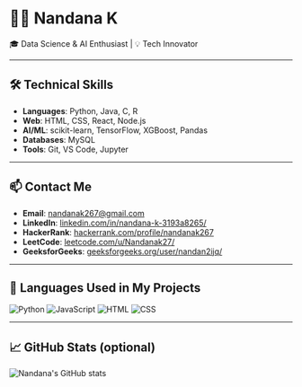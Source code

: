 # 👩‍💻 Nandana K

🎓 Data Science & AI Enthusiast | 💡 Tech Innovator

---

## 🛠️ Technical Skills
- **Languages**: Python, Java, C, R
- **Web**: HTML, CSS, React, Node.js
- **AI/ML**: scikit-learn, TensorFlow, XGBoost, Pandas
- **Databases**: MySQL
- **Tools**: Git, VS Code, Jupyter

---

## 📫 Contact Me
- **Email**: nandanak267@gmail.com
- **LinkedIn**: [linkedin.com/in/nandana-k-3193a8265/]([https://linkedin.com/in/yourname](https://www.linkedin.com/in/nandana-k-3193a8265/))
- **HackerRank**: [hackerrank.com/profile/nandanak267](https://www.hackerrank.com/profile/nandanak267) 
- **LeetCode**: [leetcode.com/u/Nandanak27/](https://leetcode.com/u/Nandanak27/)
- **GeeksforGeeks**: [geeksforgeeks.org/user/nandan2ijq/](https://www.geeksforgeeks.org/user/nandan2ijq/)

---


## 🧠 Languages Used in My Projects
![Python](https://img.shields.io/badge/-Python-3776AB?style=flat-square&logo=python&logoColor=white)
![JavaScript](https://img.shields.io/badge/-JavaScript-F7DF1E?style=flat-square&logo=javascript&logoColor=black)
![HTML](https://img.shields.io/badge/-HTML5-E34F26?style=flat-square&logo=html5&logoColor=white)
![CSS](https://img.shields.io/badge/-CSS3-1572B6?style=flat-square&logo=css3)

---

## 📈 GitHub Stats (optional)
![Nandana's GitHub stats](https://github-readme-stats.vercel.app/api?username=nandana-k&show_icons=true&theme=radical)
